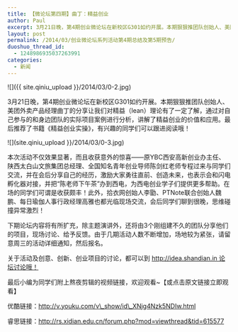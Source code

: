 ```yaml
---
title: 【微论坛第四期】曲丁：精益创业
author: Paul
excerpt: 3月21日晚，第4期创业微论坛在新校区G301如约开展。本期狠狠推团队创始人、美团外卖产品经理曲丁的分享让我们对精益（lean）理论有了一定了解，通过对自己参与的和身边团队的实际项目案例进行分析，讲解了精益创业的价值和应用。最后推荐了书籍《精益创业实操》，有兴趣的同学们可以跟进阅读哦！
layout: post
permalink: /2014/03/创业微论坛系列活动第4期总结及第5期预告/
duoshuo_thread_id:
  - 1248986935037263991
categories:
  - 新闻
---
```


![]({{ site.qiniu_upload }}/2014/03/0-2.jpg)

3月21日晚，第4期创业微论坛在新校区G301如约开展。本期狠狠推团队创始人、美团外卖产品经理曲丁的分享让我们对精益（lean）理论有了一定了解，通过对自己参与的和身边团队的实际项目案例进行分析，讲解了精益创业的价值和应用。最后推荐了书籍《精益创业实操》，有兴趣的同学们可以跟进阅读哦！

![](site.qiniu_upload }}/2014/03/0-3.jpg)

本次活动不仅效果显著，而且收获意外的惊喜——原YBC西安高新创业办主任、陕西太白山文旅集团总经理、全国知名青年创业导师陈剑红老师专程过来与同学们交流，并在会后分享自己的经历，激励大家勇往直前、创造未来，也表示会和闪电孵化器对接，并把“陈老师下午茶”办到西电，为西电创业学子们提供更多帮助。在场的同学们可谓是收获颇丰！此外，拾衣网创始人李勖、PTNote联合创始人魏鹏、每日瑜伽人事行政经理高雅也都光临现场交流，会后同学们聊到很晚，思维碰撞异常激烈！


下期论坛内容将有所扩充，除主题演讲外，还将由3个刚组建不久的团队分享他们的项目，现场讨论、给予反馈。由于几期活动人数不断增加，场地较为紧张，请留意周三的活动详细通知，然后报名。


关于活动及创意、创新、创业项目的讨论，都可以到 http://idea.shandian.in 论坛讨论哦！


最后小编为同学们附上熬夜剪辑的视频链接，欢迎观看~【或点击原文链接立即观看】

优酷链接：http://v.youku.com/v\_show/id\_XNjg4Nzk5NDIw.html

睿思链接：http://rs.xidian.edu.cn/forum.php?mod=viewthread&tid=615577